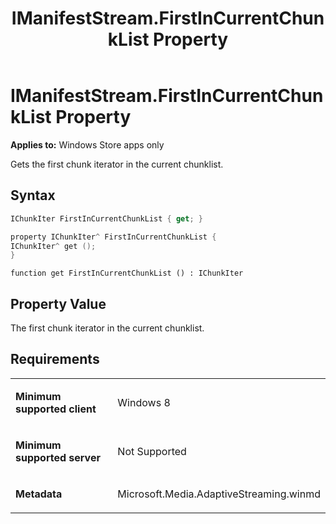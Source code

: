 ﻿---
title: IManifestStream.FirstInCurrentChunkList Property
TOCTitle: FirstInCurrentChunkList Property
ms:assetid: 4b2ce767-a162-47c0-9f38-9817c8179c2f
ms:mtpsurl: https://msdn.microsoft.com/en-us/library/JJ822729(v=VS.90)
ms:contentKeyID: 50079484
ms.date: 11/19/2012
mtps_version: v=VS.90
dev_langs:
- csharp
- c++
- jscript
---

# IManifestStream.FirstInCurrentChunkList Property

**Applies to:** Windows Store apps only

Gets the first chunk iterator in the current chunklist.

## Syntax

``` csharp
IChunkIter FirstInCurrentChunkList { get; }
```

``` c++
property IChunkIter^ FirstInCurrentChunkList {
IChunkIter^ get ();
}
```

``` jscript
function get FirstInCurrentChunkList () : IChunkIter
```

## Property Value

The first chunk iterator in the current chunklist.

## Requirements

<table>
<colgroup>
<col style="width: 50%" />
<col style="width: 50%" />
</colgroup>
<tbody>
<tr class="odd">
<td><p><strong>Minimum supported client</strong></p></td>
<td><p>Windows 8</p></td>
</tr>
<tr class="even">
<td><p><strong>Minimum supported server</strong></p></td>
<td><p>Not Supported</p></td>
</tr>
<tr class="odd">
<td><p><strong>Metadata</strong></p></td>
<td><p>Microsoft.Media.AdaptiveStreaming.winmd</p></td>
</tr>
</tbody>
</table>

